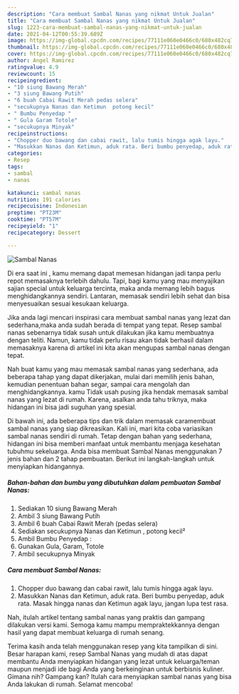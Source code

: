 ```yaml
---
description: "Cara membuat Sambal Nanas yang nikmat Untuk Jualan"
title: "Cara membuat Sambal Nanas yang nikmat Untuk Jualan"
slug: 1223-cara-membuat-sambal-nanas-yang-nikmat-untuk-jualan
date: 2021-04-12T00:55:39.689Z
image: https://img-global.cpcdn.com/recipes/77111e060e0466c0/680x482cq70/sambal-nanas-foto-resep-utama.jpg
thumbnail: https://img-global.cpcdn.com/recipes/77111e060e0466c0/680x482cq70/sambal-nanas-foto-resep-utama.jpg
cover: https://img-global.cpcdn.com/recipes/77111e060e0466c0/680x482cq70/sambal-nanas-foto-resep-utama.jpg
author: Angel Ramirez
ratingvalue: 4.9
reviewcount: 15
recipeingredient:
- "10 siung Bawang Merah"
- "3 siung Bawang Putih"
- "6 buah Cabai Rawit Merah pedas selera"
- "secukupnya Nanas dan Ketimun  potong kecil"
- " Bumbu Penyedap "
- " Gula Garam Totole"
- "secukupnya Minyak"
recipeinstructions:
- "Chopper duo bawang dan cabai rawit, lalu tumis hingga agak layu."
- "Masukkan Nanas dan Ketimun, aduk rata. Beri bumbu penyedap, aduk rata. Masak hingga nanas dan Ketimun agak layu, jangan lupa test rasa."
categories:
- Resep
tags:
- sambal
- nanas

katakunci: sambal nanas 
nutrition: 191 calories
recipecuisine: Indonesian
preptime: "PT23M"
cooktime: "PT57M"
recipeyield: "1"
recipecategory: Dessert

---
```



![Sambal Nanas](https://img-global.cpcdn.com/recipes/77111e060e0466c0/680x482cq70/sambal-nanas-foto-resep-utama.jpg)

Di era  saat ini , kamu memang dapat memesan hidangan jadi tanpa perlu repot memasaknya terlebih dahulu. Tapi, bagi kamu yang mau menyajikan sajian special untuk keluarga tercinta, maka anda memang lebih bagus menghidangkannya sendiri. Lantaran, memasak sendiri lebih sehat dan bisa menyesuaikan sesuai kesukaan keluarga.

Jika anda lagi mencari inspirasi cara membuat sambal nanas yang lezat dan sederhana,maka anda sudah berada di tempat yang tepat. Resep sambal nanas  sebenarnya tidak susah untuk dilakukan jika kamu membuatnya dengan teliti. Namun, kamu tidak perlu risau akan tidak berhasil dalam memasaknya 
karena di artikel ini kita akan mengupas sambal nanas dengan tepat.  



Nah buat kamu yang mau memasak sambal nanas yang sederhana, ada beberapa tahap yang dapat dikerjakan, mulai dari memilih jenis bahan, kemudian penentuan bahan segar, sampai cara mengolah dan menghidangkannya. kamu Tidak usah pusing jika hendak memasak sambal nanas yang lezat di rumah. Karena, asalkan anda  tahu triknya, maka hidangan ini bisa jadi suguhan yang spesial.

Di bawah ini, ada beberapa tips dan trik dalam memasak caramembuat sambal nanas yang siap dikreasikan. Kali ini, mari kita coba variasikan sambal nanas sendiri di rumah. Tetap dengan bahan yang sederhana, hidangan ini bisa memberi manfaat untuk membantu menjaga kesehatan tubuhmu sekeluarga. Anda bisa membuat Sambal Nanas menggunakan 7 jenis bahan dan 2 tahap pembuatan. Berikut ini langkah-langkah untuk menyiapkan hidangannya.

<!--inarticleads1-->

##### Bahan-bahan dan bumbu yang dibutuhkan dalam pembuatan Sambal Nanas:

1. Sediakan 10 siung Bawang Merah
1. Ambil 3 siung Bawang Putih
1. Ambil 6 buah Cabai Rawit Merah (pedas selera)
1. Sediakan secukupnya Nanas dan Ketimun , potong kecil²
1. Ambil  Bumbu Penyedap :
1. Gunakan  Gula, Garam, Totole
1. Ambil secukupnya Minyak




<!--inarticleads2-->

##### Cara membuat Sambal Nanas:

1. Chopper duo bawang dan cabai rawit, lalu tumis hingga agak layu.
1. Masukkan Nanas dan Ketimun, aduk rata. Beri bumbu penyedap, aduk rata. Masak hingga nanas dan Ketimun agak layu, jangan lupa test rasa.




Nah, itulah artikel tentang  sambal nanas  yang praktis dan gampang dilakukan versi kami. Semoga kamu mampu mempraktekkannya dengan hasil yang dapat membuat keluarga di rumah senang. 

Terima kasih anda telah menggunakan resep yang kita tampilkan di sini. Besar harapan kami, resep  Sambal Nanas yang mudah di atas dapat membantu Anda menyiapkan hidangan yang lezat untuk keluarga/teman maupun menjadi ide bagi Anda yang berkeinginan untuk berbisnis kuliner. Gimana nih? Gampang kan? Itulah cara menyiapkan sambal nanas yang bisa Anda lakukan di rumah. Selamat mencoba!

